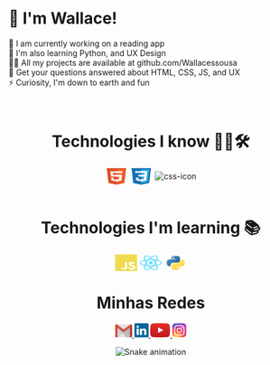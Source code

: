 # 💫 I'm Wallace!
🔭 I am currently working on a reading app<br>
🌱 I'm also learning Python, and UX Design<br>
👨‍💻 All my projects are available at github.com/Wallacessousa<br>
💬 Get your questions answered about HTML, CSS, JS, and UX<br>
⚡ Curiosity, I'm down to earth and fun<br>

<div  align="center"> 
  <div style="display: inline_block"><br>
    <h1 align="center">Technologies I know 🧑‍💻🛠️</h1>    
    <img align="center" height="30" width="40" alt="html-icon" src="https://raw.githubusercontent.com/devicons/devicon/master/icons/html5/html5-original.svg">
    <img align="center" height="30" width="40" alt="css-icon" src="https://raw.githubusercontent.com/devicons/devicon/master/icons/css3/css3-original.svg">
    <img align="center" height="auto" width="40" alt="css-icon" src="https://user-images.githubusercontent.com/119711762/213926616-6ec6aad9-9684-4b27-857d-42e8f7daaa0c.png">


<div  align="center"> 
  <div style="display: inline_block"><br>
    <h1 align="center">Technologies I'm learning 📚</h1>
    <img align="center" height="30" width="40" alt="js-icon"  src="https://raw.githubusercontent.com/devicons/devicon/master/icons/javascript/javascript-plain.svg">
    <img align="center" height="30" width="40" alt="react-icon" src="https://raw.githubusercontent.com/devicons/devicon/master/icons/react/react-original.svg">
    <img align="center" height="30" width="40" alt="python-icon" src="https://raw.githubusercontent.com/devicons/devicon/1119b9f84c0290e0f0b38982099a2bd027a48bf1/icons/python/python-original.svg">
      
   </div>
    
    
  
  <h1 align="center">Minhas Redes</h1>
    <a href = "mailto: wallacobain@gmail.com">
      <img width="30" src="gmail.svg">
    </a>
    <a href = "https://www.linkedin.com/in/wallace-s-sousa/">
      <img width="25" src="linkedin.svg">
    </a>
    <a href = "https://www.youtube.com/channel/UC-ep9ynGnF4ia_l4yNvg91A">
      <img width="35" src="youtube.svg">
    </a>
    <a href = "#">
      <img width="25" src="instagram.png">
    </a>
</div>
  
![Snake animation](https://github.com/Wallacessousa/Wallacessousa/blob/output/github-contribution-grid-snake.svg)
